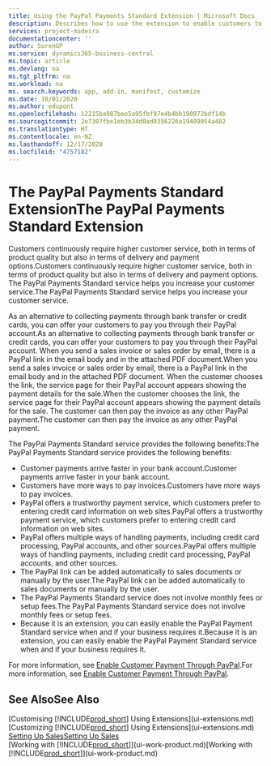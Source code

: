 ```yaml
---
title: Using the PayPal Payments Standard Extension | Microsoft Docs
description: Describes how to use the extension to enable customers to make payments with PayPal.
services: project-madeira
documentationcenter: ''
author: SorenGP
ms.service: dynamics365-business-central
ms.topic: article
ms.devlang: na
ms.tgt_pltfrm: na
ms.workload: na
ms. search.keywords: app, add-in, manifest, customize
ms.date: 10/01/2020
ms.author: edupont
ms.openlocfilehash: 12215ba987bee5a95fbf97e4b4bb190972bdf14b
ms.sourcegitcommit: 2e7307fbe1eb3b34d0ad9356226a19409054a402
ms.translationtype: HT
ms.contentlocale: en-NZ
ms.lasthandoff: 12/17/2020
ms.locfileid: "4757182"
---
```

# <a name="the-paypal-payments-standard-extension"></a><span data-ttu-id="6e40c-103">The PayPal Payments Standard Extension</span><span class="sxs-lookup"><span data-stu-id="6e40c-103">The PayPal Payments Standard Extension</span></span>
<span data-ttu-id="6e40c-104">Customers continuously require higher customer service, both in terms of product quality but also in terms of delivery and payment options.</span><span class="sxs-lookup"><span data-stu-id="6e40c-104">Customers continuously require higher customer service, both in terms of product quality but also in terms of delivery and payment options.</span></span> <span data-ttu-id="6e40c-105">The PayPal Payments Standard service helps you increase your customer service.</span><span class="sxs-lookup"><span data-stu-id="6e40c-105">The PayPal Payments Standard service helps you increase your customer service.</span></span>

<span data-ttu-id="6e40c-106">As an alternative to collecting payments through bank transfer or credit cards, you can offer your customers to pay you through their PayPal account.</span><span class="sxs-lookup"><span data-stu-id="6e40c-106">As an alternative to collecting payments through bank transfer or credit cards, you can offer your customers to pay you through their PayPal account.</span></span> <span data-ttu-id="6e40c-107">When you send a sales invoice or sales order by email, there is a PayPal link in the email body and in the attached PDF document.</span><span class="sxs-lookup"><span data-stu-id="6e40c-107">When you send a sales invoice or sales order by email, there is a PayPal link in the email body and in the attached PDF document.</span></span> <span data-ttu-id="6e40c-108">When the customer chooses the link, the service page for their PayPal account appears showing the payment details for the sale.</span><span class="sxs-lookup"><span data-stu-id="6e40c-108">When the customer chooses the link, the service page for their PayPal account appears showing the payment details for the sale.</span></span> <span data-ttu-id="6e40c-109">The customer can then pay the invoice as any other PayPal payment.</span><span class="sxs-lookup"><span data-stu-id="6e40c-109">The customer can then pay the invoice as any other PayPal payment.</span></span>

<span data-ttu-id="6e40c-110">The PayPal Payments Standard service provides the following benefits:</span><span class="sxs-lookup"><span data-stu-id="6e40c-110">The PayPal Payments Standard service provides the following benefits:</span></span>

* <span data-ttu-id="6e40c-111">Customer payments arrive faster in your bank account.</span><span class="sxs-lookup"><span data-stu-id="6e40c-111">Customer payments arrive faster in your bank account.</span></span>
* <span data-ttu-id="6e40c-112">Customers have more ways to pay invoices.</span><span class="sxs-lookup"><span data-stu-id="6e40c-112">Customers have more ways to pay invoices.</span></span>
* <span data-ttu-id="6e40c-113">PayPal offers a trustworthy payment service, which customers prefer to entering credit card information on web sites.</span><span class="sxs-lookup"><span data-stu-id="6e40c-113">PayPal offers a trustworthy payment service, which customers prefer to entering credit card information on web sites.</span></span>
* <span data-ttu-id="6e40c-114">PayPal offers multiple ways of handling payments, including credit card processing, PayPal accounts, and other sources.</span><span class="sxs-lookup"><span data-stu-id="6e40c-114">PayPal offers multiple ways of handling payments, including credit card processing, PayPal accounts, and other sources.</span></span>
* <span data-ttu-id="6e40c-115">The PayPal link can be added automatically to sales documents or manually by the user.</span><span class="sxs-lookup"><span data-stu-id="6e40c-115">The PayPal link can be added automatically to sales documents or manually by the user.</span></span>
* <span data-ttu-id="6e40c-116">The PayPal Payments Standard service does not involve monthly fees or setup fees.</span><span class="sxs-lookup"><span data-stu-id="6e40c-116">The PayPal Payments Standard service does not involve monthly fees or setup fees.</span></span>
* <span data-ttu-id="6e40c-117">Because it is an extension, you can easily enable the PayPal Payment Standard service when and if your business requires it.</span><span class="sxs-lookup"><span data-stu-id="6e40c-117">Because it is an extension, you can easily enable the PayPal Payment Standard service when and if your business requires it.</span></span>  

<span data-ttu-id="6e40c-118">For more information, see [Enable Customer Payment Through PayPal](sales-how-enable-payment-service-extensions.md).</span><span class="sxs-lookup"><span data-stu-id="6e40c-118">For more information, see [Enable Customer Payment Through PayPal](sales-how-enable-payment-service-extensions.md).</span></span>

## <a name="see-also"></a><span data-ttu-id="6e40c-119">See Also</span><span class="sxs-lookup"><span data-stu-id="6e40c-119">See Also</span></span>
<span data-ttu-id="6e40c-120">[Customising [!INCLUDE[prod_short](includes/prod_short.md)] Using Extensions](ui-extensions.md)</span><span class="sxs-lookup"><span data-stu-id="6e40c-120">[Customizing [!INCLUDE[prod_short](includes/prod_short.md)] Using Extensions](ui-extensions.md)</span></span>  
[<span data-ttu-id="6e40c-121">Setting Up Sales</span><span class="sxs-lookup"><span data-stu-id="6e40c-121">Setting Up Sales</span></span>](sales-setup-sales.md)  
<span data-ttu-id="6e40c-122">[Working with [!INCLUDE[prod_short](includes/prod_short.md)]](ui-work-product.md)</span><span class="sxs-lookup"><span data-stu-id="6e40c-122">[Working with [!INCLUDE[prod_short](includes/prod_short.md)]](ui-work-product.md)</span></span>
